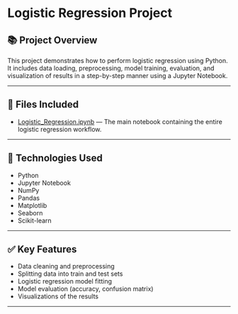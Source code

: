 # Logistic Regression Project

## 📚 Project Overview

This project demonstrates how to perform logistic regression using Python. It includes data loading, preprocessing, model training, evaluation, and visualization of results in a step-by-step manner using a Jupyter Notebook.

---

## 📂 Files Included

- [Logistic_Regression.ipynb](https://github.com/jaytamkhane/Logistic-Regression/blob/main/Logistic_Regression.ipynb) — The main notebook containing the entire logistic regression workflow.

---

## 🔧 Technologies Used

- Python
- Jupyter Notebook
- NumPy
- Pandas
- Matplotlib
- Seaborn
- Scikit-learn

---

## ✅ Key Features

- Data cleaning and preprocessing
- Splitting data into train and test sets
- Logistic regression model fitting
- Model evaluation (accuracy, confusion matrix)
- Visualizations of the results
---
